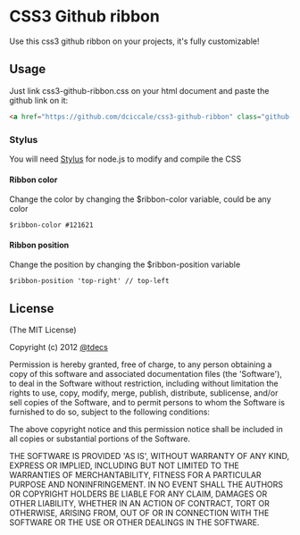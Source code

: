 # CSS3 Github ribbon

Use this css3 github ribbon on your projects, it's fully customizable!

## Usage

Just link css3-github-ribbon.css on your html document and paste the github link on it:

```html
<a href="https://github.com/dciccale/css3-github-ribbon" class="github-ribbon">Fork me on GitHub</a>
```

### Stylus
You will need [Stylus](http://learnboost.github.com/stylus/) for node.js to modify and compile the CSS

#### Ribbon color
Change the color by changing the $ribbon-color variable, could be any color

```
$ribbon-color #121621
```

#### Ribbon position
Change the position by changing the $ribbon-position variable

```
$ribbon-position 'top-right' // top-left
```

## License

(The MIT License)

Copyright (c) 2012 [@tdecs](http://twitter/tdecs)

Permission is hereby granted, free of charge, to any person obtaining
a copy of this software and associated documentation files (the
'Software'), to deal in the Software without restriction, including
without limitation the rights to use, copy, modify, merge, publish,
distribute, sublicense, and/or sell copies of the Software, and to
permit persons to whom the Software is furnished to do so, subject to
the following conditions:

The above copyright notice and this permission notice shall be
included in all copies or substantial portions of the Software.

THE SOFTWARE IS PROVIDED 'AS IS', WITHOUT WARRANTY OF ANY KIND,
EXPRESS OR IMPLIED, INCLUDING BUT NOT LIMITED TO THE WARRANTIES OF
MERCHANTABILITY, FITNESS FOR A PARTICULAR PURPOSE AND NONINFRINGEMENT.
IN NO EVENT SHALL THE AUTHORS OR COPYRIGHT HOLDERS BE LIABLE FOR ANY
CLAIM, DAMAGES OR OTHER LIABILITY, WHETHER IN AN ACTION OF CONTRACT,
TORT OR OTHERWISE, ARISING FROM, OUT OF OR IN CONNECTION WITH THE
SOFTWARE OR THE USE OR OTHER DEALINGS IN THE SOFTWARE.